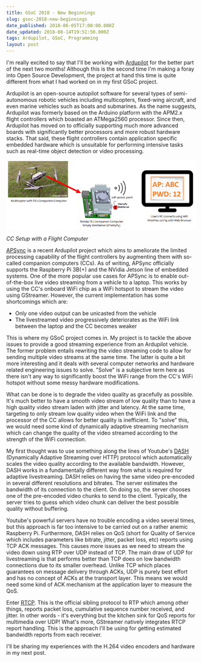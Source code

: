```yaml
---
title: GSoC 2018 - New Beginnings
slug: gsoc-2018-new-beginnings
date_published: 2018-06-05T17:00:00.000Z
date_updated: 2018-08-14T19:51:50.000Z
tags: Ardupilot, GSoC, Programming
layout: post
---
```


I\'m really excited to say that I\'ll be working with [Ardupilot](ardupilot.org) for the better part of the next two months! Although this is the second time I\'m making a foray into Open Source Development, the project at hand this time is quite different from what I had worked on in my first GSoC project.

Ardupilot is an open-source autopilot software for several types of semi-autonomous robotic vehicles including multicopters, fixed-wing aircraft, and even marine vehicles such as boats and submarines. As the name suggests, Ardupilot was formerly based on the Arduino platform with the APM2.x flight controllers which boasted an ATMega2560 processor. Since then, Ardupilot has moved on to officially supporting much more advanced boards with significantly better processors and more robust hardware stacks. That said, these flight controllers contain application specific embedded hardware which is unsuitable for performing intensive tasks such as real-time object detection or video processing.

![apsync-configurator](/content/images/2018/08/apsync-configurator.png)

*CC Setup with a Flight Computer*

[APSync](http://ardupilot.org/dev/docs/apsync-intro.html) is a recent Ardupilot project which aims to ameliorate the limited processing capability of the flight controllers by augmenting them with so-called companion computers (CCs). As of writing, APSync officially supports the Raspberry Pi 3B(+) and the NVidia Jetson line of embedded systems. One of the more popular use cases for APSync is to enable out-of-the-box live video streaming from a vehicle to a laptop. This works by using the CC\'s onboard WiFi chip as a WiFi hotspot to stream the video using GStreamer. However, the current implementation has some shortcomings which are:

- Only one video output can be unicasted from the vehicle
- The livestreamed video progressively deteriorates as the WiFi link between the laptop and the CC becomes weaker

This is where my GSoC project comes in. My project is to tackle the above issues to provide a good streaming experience from an Ardupilot vehicle. The former problem entails rewriting the video streaming code to allow for sending multiple video streams at the same time. The latter is quite a bit more interesting and it deals with several computer networks and hardware related engineering issues to solve. "Solve" is a subjective term here as there isn\'t any way to significantly boost the WiFi range from the CC\'s WiFi hotspot without some messy hardware modifications.

What can be done is to degrade the video quality as gracefully as possible. It\'s much better to have a smooth video stream of low quality than to have a high quality video stream laden with jitter and latency. At the same time, targeting to only stream low quality video when the WiFi link and the processor of the CC allows for better quality is inefficient. To "solve" this, we would need some kind of dynamically adaptive streaming mechanism which can change the quality of the video streamed according to the strength of the WiFi connection.

My first thought was to use something along the lines of Youtube\'s [DASH](https://en.wikipedia.org/wiki/Dynamic_Adaptive_Streaming_over_HTTP) (Dynamically Adaptive Streaming over HTTP) protocol which automatically scales the video quality according to the available bandwidth. However, DASH works in a fundamentally different way from what is required for adaptive livestreaming. DASH relies on having the same video pre-encoded in several different resolutions and bitrates. The server estimates the bandwidth of its connection to the client. On doing so, the server chooses one of the pre-encoded video chunks to send to the client. Typically, the server tries to guess which video chunk can deliver the best possible quality without buffering.

Youtube\'s powerful servers have no trouble encoding a video several times, but this approach is far too intensive to be carried out on a rather anemic Raspberry Pi. Furthermore, DASH relies on QoS (short for Quality of Service which includes parameters like bitrate, jitter, packet loss, etc) reports using TCP ACK messages. This causes more issues as we need to stream the video down using RTP over UDP instead of TCP. The main draw of UDP for livestreaming is that performs  better than TCP does on low bandwidth connections due to its smaller overhead. Unlike TCP which places guarantees on message delivery through ACKs, UDP is purely best effort and has no concept of ACKs at the transport layer. This means we would need some kind of ACK mechanism at the application layer to measure the QoS.

Enter [RTCP](https://tools.ietf.org/html/rfc3550). This is the official sibling protocol to RTP which among other things, reports packet loss, cumulative sequence number received, and jitter. In other words - it\'s everything but the kitchen sink for QoS reports for multimedia over UDP! What\'s more, GStreamer natively integrates RTCP report handling. This is the approach I\'ll be using for getting estimated bandwidth reports from each receiver.

I\'ll be sharing my experiences with the H.264 video encoders and hardware in my next post.
